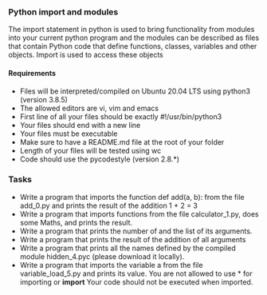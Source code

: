 ### Python import and modules
The import statement in python is used to bring functionality from modules into your current python program and the modules can be described as files that contain Python code that define functions, classes, variables and other objects. Import is used to access these objects

#### Requirements

- Files will be interpreted/compiled on Ubuntu 20.04 LTS using python3 (version 3.8.5)
- The allowed editors are vi, vim and emacs
- First line of all your files should be exactly #!/usr/bin/python3
- Your files should end with a new line
- Your files must be executable
- Make sure to have a README.md file at the root of your folder
- Length of your files will be tested using wc
- Code should use the pycodestyle (version 2.8.*)

### Tasks
- Write a program that imports the function def add(a, b): from the file add_0.py and prints the result of the addition 1 + 2 = 3
- Write a program that imports functions from the file calculator_1.py, does some Maths, and prints the result.
- Write a program that prints the number of and the list of its arguments.
- Write a program that prints the result of the addition of all arguments
- Write a program that prints all the names defined by the compiled module hidden_4.pyc (please download it locally).
- Write a program that imports the variable a from the file variable_load_5.py and prints its value.
You are not allowed to use * for importing or __import__
Your code should not be executed when imported.
